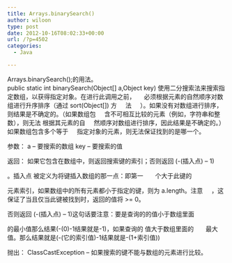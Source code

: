 ```yaml
---
title: Arrays.binarySearch()
author: wiloon
type: post
date: 2012-10-16T08:02:33+00:00
url: /?p=4502
categories:
  - Java

---
```

<div>
  Arrays.binarySearch();的用法。
</div>

<div id="blog_content">
  public static int binarySearch(Object[] a,Object key)
 使用二分搜索法来搜索指定数组，以获得指定对象。在进行此调用之前，     必须根据元素的自然顺序对数组进行升序排序（通过 sort(Object[]) 方     法     ）。如果没有对数组进行排序，则结果是不确定的。（如果数组包     含不可相互比较的元素（例如，字符串和整数），则无法 根据其元素的自     然顺序对数组进行排序，因此结果是不确定的。）如果数组包含多个等于     指定对象的元素，则无法保证找到的是哪一个。</p> 
  
  <p>
    参数：
 a &#8211; 要搜索的数组
 key &#8211; 要搜索的值
  </p>
  
  <p>
    返回：
 如果它包含在数组中，则返回搜索键的索引；否则返回 (-(插入点) &#8211; 1)
  </p>
  
  <p>
    。插入点 被定义为将键插入数组的那一点：即第一       个大于此键的
  </p>
  
  <p>
    元素索引，如果数组中的所有元素都小于指定的键，则为 a.length。注意     ，这保证了当且仅当此键被找到时，返回的值将 >= 0。
  </p>
  
  <p>
    否则返回 (-(插入点) &#8211; 1)这句话要注意：要是查询的的值小于数组里面
  </p>
  
  <p>
    的最小值那么结果(-(0)-1结果就是-1)，如果查询的 值大于数组里面的       最大值。那么结果就是(-(它的索引值)-1结果就是-(1+索引值))
  </p>
  
  <p>
    抛出：
 ClassCastException &#8211; 如果搜索的键不能与数组的元素进行比较。
  </p>
</div>